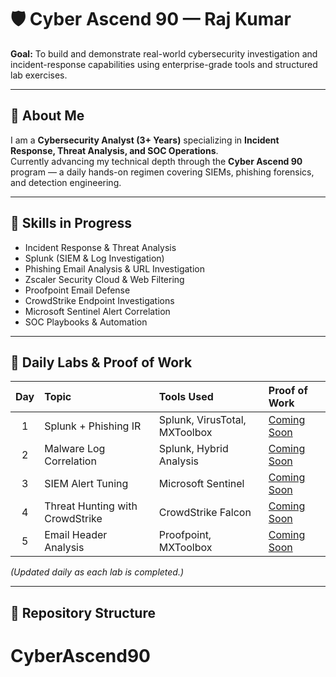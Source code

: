 # 🛡️ Cyber Ascend 90 — Raj Kumar

**Goal:** To build and demonstrate real-world cybersecurity investigation and incident-response capabilities using enterprise-grade tools and structured lab exercises.

---

## 🧠 About Me
I am a **Cybersecurity Analyst (3+ Years)** specializing in **Incident Response, Threat Analysis, and SOC Operations**.  
Currently advancing my technical depth through the **Cyber Ascend 90** program — a daily hands-on regimen covering SIEMs, phishing forensics, and detection engineering.

---

## 🧩 Skills in Progress
- Incident Response & Threat Analysis  
- Splunk (SIEM & Log Investigation)  
- Phishing Email Analysis & URL Investigation  
- Zscaler Security Cloud & Web Filtering  
- Proofpoint Email Defense  
- CrowdStrike Endpoint Investigations  
- Microsoft Sentinel Alert Correlation  
- SOC Playbooks & Automation  

---

## 🧪 Daily Labs & Proof of Work

| Day | Topic | Tools Used | Proof of Work |
|:---:|:------|:-----------|:---------------|
| 1 | Splunk + Phishing IR | Splunk, VirusTotal, MXToolbox | [Coming Soon](#) |
| 2 | Malware Log Correlation | Splunk, Hybrid Analysis | [Coming Soon](#) |
| 3 | SIEM Alert Tuning | Microsoft Sentinel | [Coming Soon](#) |
| 4 | Threat Hunting with CrowdStrike | CrowdStrike Falcon | [Coming Soon](#) |
| 5 | Email Header Analysis | Proofpoint, MXToolbox | [Coming Soon](#) |

*(Updated daily as each lab is completed.)*

---

## 📂 Repository Structure
# CyberAscend90

